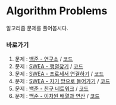 # Algorithm Problems
알고리즘 문제를 풀어봅시다.

### 바로가기
1. 문제 : [백준 - 연구소](https://www.acmicpc.net/problem/14502) / [코드](https://github.com/deeeeno/STUDY/tree/main/Algorithms/Problem/Codes/%EB%B0%B1%EC%A4%80%20-%20%EC%97%B0%EA%B5%AC%EC%86%8C)
2. 문제 : [SWEA - 행렬찾기](https://swexpertacademy.com/main/code/problem/problemDetail.do?contestProbId=AV18LoAqItcCFAZN&categoryId=AV18LoAqItcCFAZN&categoryType=CODE) / [코드](https://github.com/deeeeno/STUDY/tree/main/Algorithms/Problem/Codes/SWEA%20-%20%ED%96%89%EB%A0%AC%EC%B0%BE%EA%B8%B0) 
3. 문제 : [SWEA - 프로세서 연결하기](https://swexpertacademy.com/main/code/problem/problemDetail.do?contestProbId=AV4suNtaXFEDFAUf&categoryId=AV4suNtaXFEDFAUf&categoryType=CODE) / [코드](https://github.com/deeeeno/STUDY/tree/main/Algorithms/Problem/Codes/SWEA%20-%20%ED%94%84%EB%A1%9C%EC%84%B8%EC%84%9C%20%EC%97%B0%EA%B2%B0%ED%95%98%EA%B8%B0)
4. 문제 : [SWEA - 자기 방으로 들어가기](https://swexpertacademy.com/main/code/problem/problemDetail.do?contestProbId=AWNcJ2sapZMDFAV8&categoryId=AWNcJ2sapZMDFAV8&categoryType=CODE) / [코드](https://github.com/deeeeno/STUDY/tree/main/Algorithms/Problem/Codes/SWEA%20-%20%EC%9E%90%EA%B8%B0%20%EB%B0%A9%EC%9C%BC%EB%A1%9C%20%EB%8F%8C%EC%95%84%EA%B0%80%EA%B8%B0)
5. 문제 : [백준 - 친구 네트워크](https://www.acmicpc.net/problem/4195) / [코드]()
6. 문제 : [백준 - 이차원 배열과 연산](https://www.acmicpc.net/problem/17140) / [코드]()

